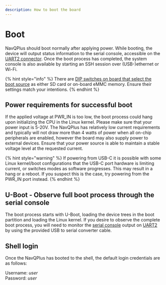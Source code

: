 ```yaml
---
description: How to boot the board
---
```


# Boot

NavQPlus should boot normally after applying power.  While booting, the device will output status information to the serial console, accessible on the [UART2 connector](../../../hardware/hardware-interfaces/uart/uart2-a53-debug.md). Once the boot process has completed, the system console is also available by starting an SSH session over (USB-)ethernet or Wi-Fi.

{% hint style="info" %}
There are [DIP switches on board that select the boot source](flashing-with-new-firmware/flashing-with-new-firmware.md) as either SD card or on-board eMMC memory. Ensure their settings match your intentions.
{% endhint %}

## Power requirements for successful boot&#x20;

If the applied voltage at PWR\_IN is too low, the boot process could hang upon initializing the CPU in the Linux kernel. Please make sure that your power input is 5-20V. The NavQPlus has relatively low current requirements and typically will not draw more than 4 watts of power when all on-chip peripherals are enabled, however the board may also supply power to external devices. Ensure that your power source is able to maintain a stable voltage level at the requested current.

{% hint style="warning" %}
If powering from USB-C it is possible with some Linux kernel/boot configurations that the USB-C port hardware is limiting current, or switches modes as software progresses. This may result in a hang or a reboot. If you suspect this is the case, try powering from the PWR\_IN port instead.
{% endhint %}

## U-Boot - Observe full boot process through the serial console

The boot process starts with U-Boot, loading the device trees in the boot partition and loading the Linux kernel. If you desire to observe the complete boot process, you will need to monitor the [serial console](../serial-console.md) output on [UART2](../../../hardware/hardware-interfaces/uart/uart2-a53-debug.md) by using the provided USB to serial converter cable.

## Shell login

Once the NavQPlus has booted to the shell, the default login credentials are as follows:

Username: _user_\
Password: _user_
